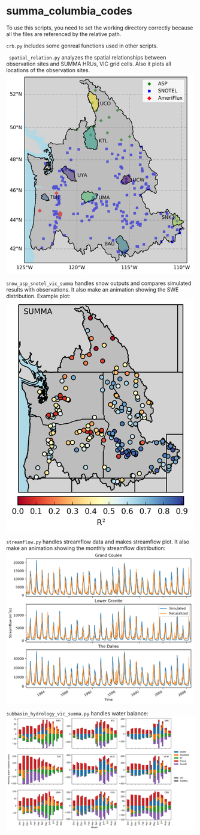 # summa_columbia_codes
    
  To use this scripts, you need to set the working directory correctly because all the files are referenced by the relative path.

`crb.py` includes some genreal functions used in other scripts.

` spatial_relation.py` analyzes the spatial relationships between observation sites and SUMMA HRUs, VIC grid cells. Also it plots all locations of the observation sites.
<img src="basin_selected.png" width="500">

`snow_asp_snotel_vic_summa` handles snow outputs and compares simulated results with observations. It also make an animation showing the SWE distribution. Example plot:
<img src="snow_april_summa_r2.png" width="500">
    
`streamflow.py` handles streamflow data and makes streamflow plot. It also make an animation showing the monthly streamflow distribution:
<img src="streamflow_daily.png" width="500">

`subbasin_hydrology_vic_summa.py` handles water balance:
<img src="wat_bal_subbasin.png" width="800">

